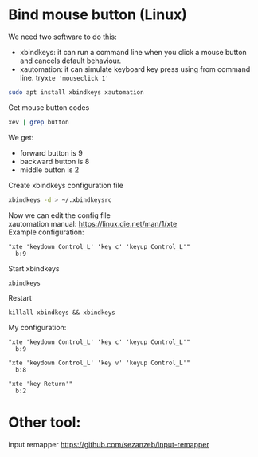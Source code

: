 # Bind mouse button (Linux)
We need two software to do this:
 - xbindkeys: it can run a command line when you click a mouse button and cancels default behaviour.
 - xautomation: it can simulate keyboard key press using from command line. try`xte 'mouseclick 1'`
```bash
sudo apt install xbindkeys xautomation
```
Get mouse button codes
```bash
xev | grep button
```
We get: 
 -  forward button is 9
 - backward button is 8
 - middle button is 2  

Create xbindkeys configuration file
```bash
xbindkeys -d > ~/.xbindkeysrc
```
Now we can edit the config file  
xautomation manual: https://linux.die.net/man/1/xte  
Example configuration: 
```
"xte 'keydown Control_L' 'key c' 'keyup Control_L'"
  b:9
```
Start xbindkeys
```
xbindkeys
```
Restart
```
killall xbindkeys && xbindkeys
```
My configuration:
```
"xte 'keydown Control_L' 'key c' 'keyup Control_L'"
  b:9

"xte 'keydown Control_L' 'key v' 'keyup Control_L'"
  b:8

"xte 'key Return'"
  b:2
```
# Other tool:
input remapper
https://github.com/sezanzeb/input-remapper
